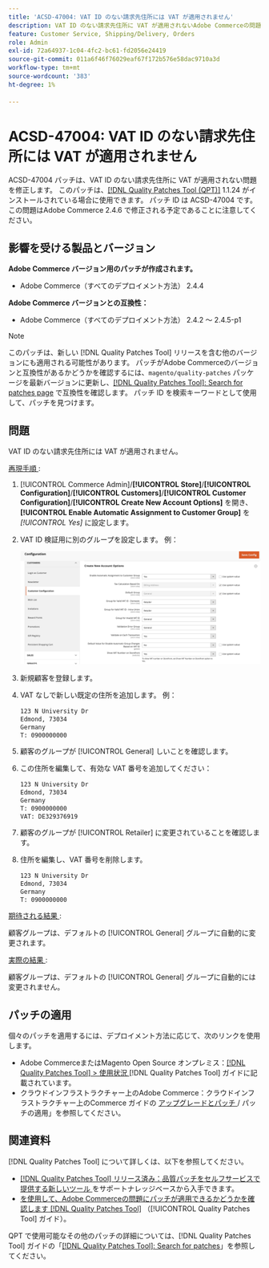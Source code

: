 ```yaml
---
title: 'ACSD-47004: VAT ID のない請求先住所には VAT が適用されません'
description: VAT ID のない請求先住所に VAT が適用されないAdobe Commerceの問題を修正するには、ACSD-47004 パッチを適用してください。
feature: Customer Service, Shipping/Delivery, Orders
role: Admin
exl-id: 72a64937-1c04-4fc2-bc61-fd2056e24419
source-git-commit: 011a6f46f76029eaf67f172b576e58dac9710a3d
workflow-type: tm+mt
source-wordcount: '383'
ht-degree: 1%

---
```


# ACSD-47004: VAT ID のない請求先住所には VAT が適用されません

ACSD-47004 パッチは、VAT ID のない請求先住所に VAT が適用されない問題を修正します。 このパッチは、[[!DNL Quality Patches Tool (QPT)]](https://experienceleague.adobe.com/en/docs/commerce-operations/tools/quality-patches-tool/quality-patches-tool-to-self-serve-quality-patches) 1.1.24 がインストールされている場合に使用できます。 パッチ ID は ACSD-47004 です。 この問題はAdobe Commerce 2.4.6 で修正される予定であることに注意してください。

## 影響を受ける製品とバージョン

**Adobe Commerce バージョン用のパッチが作成されます。**

* Adobe Commerce（すべてのデプロイメント方法） 2.4.4

**Adobe Commerce バージョンとの互換性：**

* Adobe Commerce（すべてのデプロイメント方法） 2.4.2 ～ 2.4.5-p1

>[!NOTE]
>
>このパッチは、新しい [!DNL Quality Patches Tool] リリースを含む他のバージョンにも適用される可能性があります。 パッチがAdobe Commerceのバージョンと互換性があるかどうかを確認するには、`magento/quality-patches` パッケージを最新バージョンに更新し、[[!DNL Quality Patches Tool]: Search for patches page](https://experienceleague.adobe.com/tools/commerce-quality-patches/index.html) で互換性を確認します。 パッチ ID を検索キーワードとして使用して、パッチを見つけます。

## 問題

VAT ID のない請求先住所には VAT が適用されません。

<u> 再現手順 </u>:

1. [!UICONTROL Commerce Admin]/**[!UICONTROL Store]**/**[!UICONTROL Configuration]**/**[!UICONTROL Customers]**/**[!UICONTROL Customer Configuration]**/**[!UICONTROL Create New Account Options]** を開き、**[!UICONTROL Enable Automatic Assignment to Customer Group]** を *[!UICONTROL Yes]* に設定します。
1. VAT ID 検証用に別のグループを設定します。 例：

   ![VAT-ID-validations](/help/assets/tools/vat-id-validations.png)

1. 新規顧客を登録します。
1. VAT なしで新しい既定の住所を追加します。 例：

   ```
   123 N University Dr
   Edmond, 73034
   Germany
   T: 0900000000
   ```

1. 顧客のグループが [!UICONTROL General] しいことを確認します。
1. この住所を編集して、有効な VAT 番号を追加してください：

   ```
   123 N University Dr
   Edmond, 73034
   Germany
   T: 0900000000
   VAT: DE329376919
   ```

1. 顧客のグループが [!UICONTROL Retailer] に変更されていることを確認します。
1. 住所を編集し、VAT 番号を削除します。

   ```
   123 N University Dr
   Edmond, 73034
   Germany
   T: 0900000000
   ```

<u> 期待される結果 </u>:

顧客グループは、デフォルトの [!UICONTROL General] グループに自動的に変更されます。

<u> 実際の結果 </u>:

顧客グループは、デフォルトの [!UICONTROL General] グループに自動的には変更されません。

## パッチの適用

個々のパッチを適用するには、デプロイメント方法に応じて、次のリンクを使用します。

* Adobe CommerceまたはMagento Open Source オンプレミス：[[!DNL Quality Patches Tool] > 使用状況 ](/help/tools/quality-patches-tool/usage.md) [!DNL Quality Patches Tool] ガイドに記載されています。
* クラウドインフラストラクチャー上のAdobe Commerce：クラウドインフラストラクチャー上のCommerce ガイドの [ アップグレードとパッチ ](https://experienceleague.adobe.com/docs/commerce-cloud-service/user-guide/develop/upgrade/apply-patches.html)/ パッチの適用」を参照してください。

## 関連資料

[!DNL Quality Patches Tool] について詳しくは、以下を参照してください。

* [[!DNL Quality Patches Tool]  リリース済み：品質パッチをセルフサービスで提供する新しいツール ](https://experienceleague.adobe.com/en/docs/commerce-operations/tools/quality-patches-tool/quality-patches-tool-to-self-serve-quality-patches) をサポートナレッジベースから入手できます。
* [ を使用して、Adobe Commerceの問題にパッチが適用できるかどうかを確認します  [!DNL Quality Patches Tool]](/help/tools/quality-patches-tool/patches-available-in-qpt/check-patch-for-magento-issue-with-magento-quality-patches.md) （[!UICONTROL Quality Patches Tool] ガイド）。


QPT で使用可能なその他のパッチの詳細については、[!DNL Quality Patches Tool] ガイドの「[[!DNL Quality Patches Tool]: Search for patches](https://experienceleague.adobe.com/tools/commerce-quality-patches/index.html)」を参照してください。
